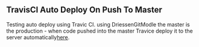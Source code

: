 ## TravisCI Auto Deploy On Push To Master

Testing auto deploy using Travic CI. using DriessenGitModle the master is the production - when code pushed into the master Travice deploy it to the server automatically[here](https://travis-ci.org/).